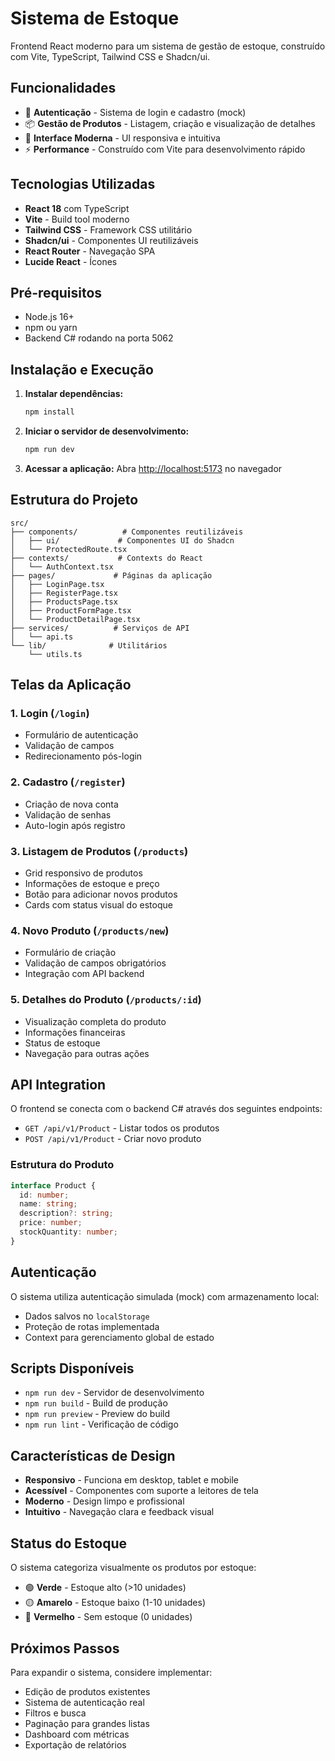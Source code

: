 # Sistema de Estoque

Frontend React moderno para um sistema de gestão de estoque, construído com Vite, TypeScript, Tailwind CSS e Shadcn/ui.

## Funcionalidades

- 🔐 **Autenticação** - Sistema de login e cadastro (mock)
- 📦 **Gestão de Produtos** - Listagem, criação e visualização de detalhes
- 🎨 **Interface Moderna** - UI responsiva e intuitiva
- ⚡ **Performance** - Construído com Vite para desenvolvimento rápido

## Tecnologias Utilizadas

- **React 18** com TypeScript
- **Vite** - Build tool moderno
- **Tailwind CSS** - Framework CSS utilitário
- **Shadcn/ui** - Componentes UI reutilizáveis
- **React Router** - Navegação SPA
- **Lucide React** - Ícones

## Pré-requisitos

- Node.js 16+ 
- npm ou yarn
- Backend C# rodando na porta 5062

## Instalação e Execução

1. **Instalar dependências:**
   ```bash
   npm install
   ```

2. **Iniciar o servidor de desenvolvimento:**
   ```bash
   npm run dev
   ```

3. **Acessar a aplicação:**
   Abra [http://localhost:5173](http://localhost:5173) no navegador

## Estrutura do Projeto

```
src/
├── components/          # Componentes reutilizáveis
│   ├── ui/             # Componentes UI do Shadcn
│   └── ProtectedRoute.tsx
├── contexts/           # Contexts do React
│   └── AuthContext.tsx
├── pages/             # Páginas da aplicação
│   ├── LoginPage.tsx
│   ├── RegisterPage.tsx
│   ├── ProductsPage.tsx
│   ├── ProductFormPage.tsx
│   └── ProductDetailPage.tsx
├── services/          # Serviços de API
│   └── api.ts
└── lib/              # Utilitários
    └── utils.ts
```

## Telas da Aplicação

### 1. Login (`/login`)
- Formulário de autenticação
- Validação de campos
- Redirecionamento pós-login

### 2. Cadastro (`/register`)
- Criação de nova conta
- Validação de senhas
- Auto-login após registro

### 3. Listagem de Produtos (`/products`)
- Grid responsivo de produtos
- Informações de estoque e preço
- Botão para adicionar novos produtos
- Cards com status visual do estoque

### 4. Novo Produto (`/products/new`)
- Formulário de criação
- Validação de campos obrigatórios
- Integração com API backend

### 5. Detalhes do Produto (`/products/:id`)
- Visualização completa do produto
- Informações financeiras
- Status de estoque
- Navegação para outras ações

## API Integration

O frontend se conecta com o backend C# através dos seguintes endpoints:

- `GET /api/v1/Product` - Listar todos os produtos
- `POST /api/v1/Product` - Criar novo produto

### Estrutura do Produto

```typescript
interface Product {
  id: number;
  name: string;
  description?: string;
  price: number;
  stockQuantity: number;
}
```

## Autenticação

O sistema utiliza autenticação simulada (mock) com armazenamento local:
- Dados salvos no `localStorage`
- Proteção de rotas implementada
- Context para gerenciamento global de estado

## Scripts Disponíveis

- `npm run dev` - Servidor de desenvolvimento
- `npm run build` - Build de produção
- `npm run preview` - Preview do build
- `npm run lint` - Verificação de código

## Características de Design

- **Responsivo** - Funciona em desktop, tablet e mobile
- **Acessível** - Componentes com suporte a leitores de tela
- **Moderno** - Design limpo e profissional
- **Intuitivo** - Navegação clara e feedback visual

## Status do Estoque

O sistema categoriza visualmente os produtos por estoque:
- 🟢 **Verde** - Estoque alto (>10 unidades)
- 🟡 **Amarelo** - Estoque baixo (1-10 unidades)  
- 🔴 **Vermelho** - Sem estoque (0 unidades)

## Próximos Passos

Para expandir o sistema, considere implementar:
- Edição de produtos existentes
- Sistema de autenticação real
- Filtros e busca
- Paginação para grandes listas
- Dashboard com métricas
- Exportação de relatórios